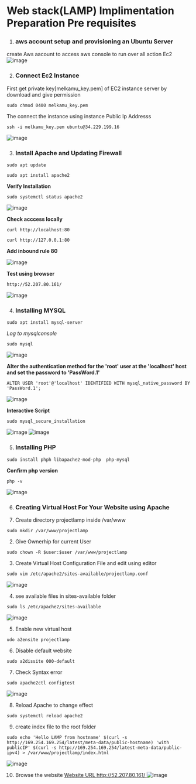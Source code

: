 # Web stack(LAMP) Implimentation Preparation Pre requisites

1. ### aws account setup and provisioning an Ubuntu Server
create Aws aacount to access aws console to run over all action Ec2 
![image](https://github.com/melkamu372/web_stack_implimentation_lamp_stack_in_aws/assets/47281626/900b9f4f-4238-4c4c-a8b2-75fc6a5ab7e8)

2. ### Connect Ec2 Instance
   
First  get private key[melkamu_key.pem] of EC2 instance server by download and give permission
```
sudo chmod 0400 melkamu_key.pem
```

The connect the instance  using instance Public Ip Addresss
```
ssh -i melkamu_key.pem ubuntu@34.229.199.16
```
![image](https://github.com/melkamu372/web_stack_implimentation_lamp_stack_in_aws/assets/47281626/670874e1-e0d8-48cf-bea8-86cac6a2b8c9)

3. ### Install Apache and Updating Firewall

```
sudo apt update
```

```
sudo apt install apache2
```
**Verify Installation**

```
sudo systemctl status apache2
```
![image](https://github.com/melkamu372/web-stack-implementation-lamp-stack-in-aws-/assets/47281626/c32d582e-39fd-4da8-96d0-d121f1390f16)

**Check acccess locally**

```
curl http://localhost:80
```
```
curl http://127.0.0.1:80
```
**Add inbound rule 80**

![image](https://github.com/melkamu372/web-stack-implementation-lamp-stack-in-aws-/assets/47281626/741d6a70-8d96-4179-9df8-70df804c5ebb)

**Test using browser**

`http://52.207.80.161/`

![image](https://github.com/melkamu372/web-stack-implementation-lamp-stack-in-aws-/assets/47281626/5b575bd3-1d9b-4f4a-9b18-5b89a0299202)

4. ### Installing MYSQL
   
```
sudo apt install mysql-server
```

*Log to mysqlconsole*
```
sudo mysql
```
![image](https://github.com/melkamu372/web-stack-implementation-lamp-stack-in-aws-/assets/47281626/362b8648-9d13-4685-b8d3-b9f7b855d499)

**Alter the authentication method for the 'root' user at the 'localhost' host and set the password to 'PassWord.1'**

```
ALTER USER 'root'@'localhost' IDENTIFIED WITH mysql_native_password BY 'PassWord.1';
```

![image](https://github.com/melkamu372/web-stack-implementation-lamp-stack-in-aws-/assets/47281626/9e11615b-aeec-4098-a033-96d3cae25c32)

**Interactive Script**
```
sudo mysql_secure_installation
```

![image](https://github.com/melkamu372/web-stack-implementation-lamp-stack-in-aws-/assets/47281626/73226b37-992a-4615-9c4d-8fa884619b57)
![image](https://github.com/melkamu372/web-stack-implementation-lamp-stack-in-aws-/assets/47281626/ade441a0-b3f6-419f-bf05-cd5afe541296)


5. ### Installing PHP
```
sudo install phph libapache2-mod-php  php-mysql
```
**Confirm php version**
```
php -v
```
![image](https://github.com/melkamu372/web-stack-implementation-lamp-stack-in-aws-/assets/47281626/a6956805-4519-4bde-b81d-96611f59fee7)

6. ### Creating Virtual Host For Your Website using Apache

1. Create directory projectlamp inside /var/www
```
sudo mkdir /var/www/projectlamp

```
2. Give Ownerhip for current User
   
```
sudo chown -R $user:$user /var/www/projectlamp
```
3. Create Virtual Host Configuration File and edit using editor
   
```
sudo vim /etc/apache2/sites-available/projectlamp.conf
```
![image](https://github.com/melkamu372/web-stack-implementation-lamp-stack-in-aws-/assets/47281626/3c1a8c28-30a4-45d7-ae55-6843c4143830)

4. see available files in sites-available folder
   
```
sudo ls /etc/apache2/sites-available

```
![image](https://github.com/melkamu372/web-stack-implementation-lamp-stack-in-aws-/assets/47281626/b376e777-62fc-4f03-955a-819df5e08ae9)

5. Enable new virtual host
```
udo a2ensite projectlamp

```
6. Disable default website

```
sudo a2dissite 000-default
```
7. Check Syntax error
```
sudo apache2ctl configtest
```
![image](https://github.com/melkamu372/web-stack-implementation-lamp-stack-in-aws-/assets/47281626/83e1d0f1-a676-40b3-a3b6-52ae8e0b3385)

8. Reload Apache to change effect
   
```
sudo systemctl reload apache2
```
9. create index file to the root folder
```
sudo echo 'Hello LAMP from hostname' $(curl -s http://169.254.169.254/latest/meta-data/public-hostname) 'with publicIP' $(curl -s http://169.254.169.254/latest-meta-data/public-ipv4) > /var/www/projectlamp/index.html 
```
![image](https://github.com/melkamu372/web-stack-implementation-lamp-stack-in-aws-/assets/47281626/345d55c3-3c31-4b84-8a6c-ce90ad2ce3a3)

10. Browse the website
    [Website URL http://52.207.80.161/ ](http://52.207.80.161/)
![image](https://github.com/melkamu372/web-stack-implementation-lamp-stack-in-aws-/assets/47281626/eb84d0d7-8f17-4f61-9683-3cedad28af45)

  
